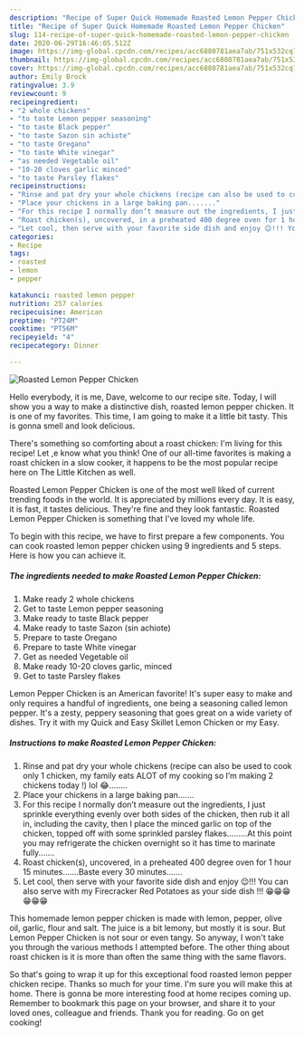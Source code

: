 ```yaml
---
description: "Recipe of Super Quick Homemade Roasted Lemon Pepper Chicken"
title: "Recipe of Super Quick Homemade Roasted Lemon Pepper Chicken"
slug: 114-recipe-of-super-quick-homemade-roasted-lemon-pepper-chicken
date: 2020-06-29T16:46:05.512Z
image: https://img-global.cpcdn.com/recipes/acc6880781aea7ab/751x532cq70/roasted-lemon-pepper-chicken-recipe-main-photo.jpg
thumbnail: https://img-global.cpcdn.com/recipes/acc6880781aea7ab/751x532cq70/roasted-lemon-pepper-chicken-recipe-main-photo.jpg
cover: https://img-global.cpcdn.com/recipes/acc6880781aea7ab/751x532cq70/roasted-lemon-pepper-chicken-recipe-main-photo.jpg
author: Emily Brock
ratingvalue: 3.9
reviewcount: 9
recipeingredient:
- "2 whole chickens"
- "to taste Lemon pepper seasoning"
- "to taste Black pepper"
- "to taste Sazon sin achiote"
- "to taste Oregano"
- "to taste White vinegar"
- "as needed Vegetable oil"
- "10-20 cloves garlic minced"
- "to taste Parsley flakes"
recipeinstructions:
- "Rinse and pat dry your whole chickens (recipe can also be used to cook only 1 chicken, my family eats ALOT of my cooking so I’m making 2 chickens today !) lol 😂........"
- "Place your chickens in a large baking pan......."
- "For this recipe I normally don’t measure out the ingredients, I just sprinkle everything evenly over both sides of the chicken, then rub it all in, including the cavity, then I place the minced garlic on top of the chicken, topped off with some sprinkled parsley flakes.........At this point you may refrigerate the chicken overnight so it has time to marinate fully......."
- "Roast chicken(s), uncovered, in a preheated 400 degree oven for 1 hour 15 minutes.......Baste every 30 minutes......."
- "Let cool, then serve with your favorite side dish and enjoy 😉!!! You can also serve with my Firecracker Red Potatoes as your side dish !!! 😁😁😁😁😁😁"
categories:
- Recipe
tags:
- roasted
- lemon
- pepper

katakunci: roasted lemon pepper 
nutrition: 257 calories
recipecuisine: American
preptime: "PT24M"
cooktime: "PT56M"
recipeyield: "4"
recipecategory: Dinner

---
```



![Roasted Lemon Pepper Chicken](https://img-global.cpcdn.com/recipes/acc6880781aea7ab/751x532cq70/roasted-lemon-pepper-chicken-recipe-main-photo.jpg)

Hello everybody, it is me, Dave, welcome to our recipe site. Today, I will show you a way to make a distinctive dish, roasted lemon pepper chicken. It is one of my favorites. This time, I am going to make it a little bit tasty. This is gonna smell and look delicious.

There&#39;s something so comforting about a roast chicken: I&#39;m living for this recipe! Let ,e know what you think! One of our all-time favorites is making a roast chicken in a slow cooker, it happens to be the most popular recipe here on The Little Kitchen as well.

Roasted Lemon Pepper Chicken is one of the most well liked of current trending foods in the world. It is appreciated by millions every day. It is easy, it is fast, it tastes delicious. They're fine and they look fantastic. Roasted Lemon Pepper Chicken is something that I've loved my whole life.


To begin with this recipe, we have to first prepare a few components. You can cook roasted lemon pepper chicken using 9 ingredients and 5 steps. Here is how you can achieve it.

<!--inarticleads1-->

##### The ingredients needed to make Roasted Lemon Pepper Chicken:

1. Make ready 2 whole chickens
1. Get to taste Lemon pepper seasoning
1. Make ready to taste Black pepper
1. Make ready to taste Sazon (sin achiote)
1. Prepare to taste Oregano
1. Prepare to taste White vinegar
1. Get as needed Vegetable oil
1. Make ready 10-20 cloves garlic, minced
1. Get to taste Parsley flakes


Lemon Pepper Chicken is an American favorite! It&#39;s super easy to make and only requires a handful of ingredients, one being a seasoning called lemon pepper. It&#39;s a zesty, peppery seasoning that goes great on a wide variety of dishes. Try it with my Quick and Easy Skillet Lemon Chicken or my Easy. 

<!--inarticleads2-->

##### Instructions to make Roasted Lemon Pepper Chicken:

1. Rinse and pat dry your whole chickens (recipe can also be used to cook only 1 chicken, my family eats ALOT of my cooking so I’m making 2 chickens today !) lol 😂........
1. Place your chickens in a large baking pan.......
1. For this recipe I normally don’t measure out the ingredients, I just sprinkle everything evenly over both sides of the chicken, then rub it all in, including the cavity, then I place the minced garlic on top of the chicken, topped off with some sprinkled parsley flakes.........At this point you may refrigerate the chicken overnight so it has time to marinate fully.......
1. Roast chicken(s), uncovered, in a preheated 400 degree oven for 1 hour 15 minutes.......Baste every 30 minutes.......
1. Let cool, then serve with your favorite side dish and enjoy 😉!!! You can also serve with my Firecracker Red Potatoes as your side dish !!! 😁😁😁😁😁😁


This homemade lemon pepper chicken is made with lemon, pepper, olive oil, garlic, flour and salt. The juice is a bit lemony, but mostly it is sour. But Lemon Pepper Chicken is not sour or even tangy. So anyway, I won&#39;t take you through the various methods I attempted before. The other thing about roast chicken is it is more than often the same thing with the same flavors. 

So that's going to wrap it up for this exceptional food roasted lemon pepper chicken recipe. Thanks so much for your time. I'm sure you will make this at home. There is gonna be more interesting food at home recipes coming up. Remember to bookmark this page on your browser, and share it to your loved ones, colleague and friends. Thank you for reading. Go on get cooking!
